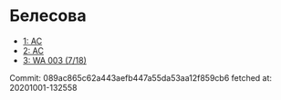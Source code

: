 # Белесова
- [1: AC](1.md)
- [2: AC](2.md)
- [3: WA 003 (7/18)](3.md)

Commit: 089ac865c62a443aefb447a55da53aa12f859cb6
 fetched at: 20201001-132558
